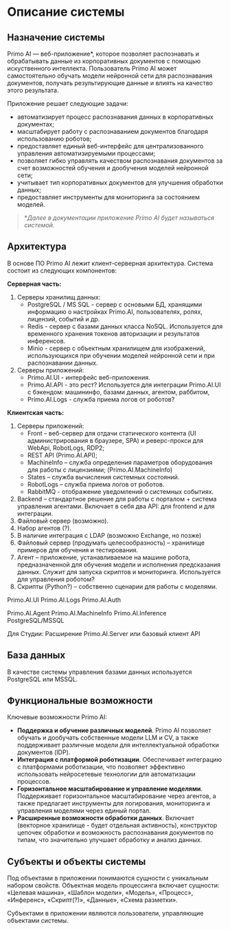 # Описание системы

## Назначение системы

Primo AI — веб-приложение\*, которое позволяет распознавать и обрабатывать данные из корпоративных документов с помощью искуственного интеллекта. Пользователь Primo AI может самостоятельно обучать модели нейронной сети для распознавания документов, получать результирующие данные и влиять на качество этого результата. 

Приложение решает следующие задачи:
* автоматизирует процесс распознавания данных в корпоративных документах;
* масштабирует работу с распознаванием документов благодаря использованию роботов;
* предоставляет единый веб-интерфейс для централизованного управления автоматизируемыми процессами;
* позволяет гибко управлять качеством распознавания документов за счет возможностей обучения и дообучения моделей нейронной сети;
* учитывает тип корпоративных документов для улучшения обработки данных;
* предоставляет инструменты для мониторинга за состоянием моделей.

> \**Далее в документации приложение Primo AI будет называться *системой*.*


## Архитектура

В основе ПО Primo AI лежит клиент-серверная архитектура. Система состоит из следующих компонентов:

**Серверная часть:**

1. Серверы хранилищ данных:
   * PostgreSQL / MS SQL - сервер с основыми БД, хранящими информацию о настройках Primo.AI, пользователях, ролях, лицензий, событий и др.
   * Redis - сервер с базами данных класса NoSQL. Используется для временного хранения токенов авторизации и результатов инференсов.
   * Minio - сервер с объектным хранилищем для изображений, использующихся при обучении моделей нейронной сети и при распознавании данных. 
2. Серверы приложений:
   * Primo.AI.UI - интерфейс веб-приложения.
   * Primo.AI.API - это рест? Используется для интеграции Primo.AI.UI с бэкендом: машининфо, базами данных, агентом, раббитом,
   * Primo.AI.Logs - служба приема логов от роботов?

**Клиентская часть:**




1. Серверы приложений:
    * Front – веб-сервер для отдачи статического контента (UI администрирования в браузере, SPA) и реверс-прокси для WebApi, RobotLogs, RDP2;
    * REST API  (Primo.AI.API);
    * MachineInfo – служба определения параметров оборудования для работы с лицензиями; (Primo.AI.MachineInfo)
    * States – служба вычисления системных состояний.
    * RobotLogs – служба приема логов от роботов.
    * RabbitMQ - отображение уведомлений о системных событиях.
1.	Backend – стандартное решение для работы с порталом + система управления агентами. Включает в себя два API: для frontend и для интеграции.
1.	Файловый сервер (возможно).
1.	Набор агентов (?).
1.	В наличие интеграция с LDAP (возможно Exchange, но позже)
1.	Файловый сервер (продумать целесообразность) – хранилище примеров для обучения и тестирования.
1.	Агент – приложение, устанавливаемое на машине робота, предназначенной для обучения модели и исполнения предсказания данных. Служит для запуска скриптов и мониторинга. Используется для управления роботом?
1.	Скрипты (Python?) – собственно сценарии для работы с моделями.


Primo.AI.UI
Primo.AI.Logs
Primo.AI.Auth

Primo.AI.Agent
Primo.AI.MachineInfo
Primo.AI.Inference
PostgreSQL/MSSQL

Для Студии:
Расширение Primo.AI.Server или базовый клиент API



## База данных

В качестве системы управления базами данных используется PostgreSQL или MSSQL.




## Функциональные возможности

Ключевые возможности Primo AI:
* **Поддержка и обучение различных моделей**. Primo AI позволяет обучать и дообучать собственные модели LLM и CV, а также поддерживает различные модели для интеллектуальной обработки документов (IDP).
* **Интеграция с платформой роботизации**. Обеспечивает интеграцию с платформами роботизации, что позволяет эффективно использовать нейросетевые технологии для автоматизации процессов.
* **Горизонтальное масштабирование и управление моделями**. Поддерживает горизонтальное масштабирование через агентов, а также предлагает инструменты для логирования, мониторинга и управления моделями через единый портал.
* **Расширенные возможности обработки данных**. Включает (векторное хранилище - будет отдельная активность), конструктор цепочек обработки и возможность распознавания документов по типам, что значительно улучшает обработку и анализ данных.






## Субъекты и объекты системы

Под объектами в приложении понимаются сущности с уникальным набором свойств. Объектная модель процессинга включает сущности: «Целевая машина», «Шаблон модели», «Модель», «Процесс», «Инференс», «Скрипт(?)», «Данные», «Схема разметки».

Субъектами в приложении являются пользователи, управляющие объектами системы.
